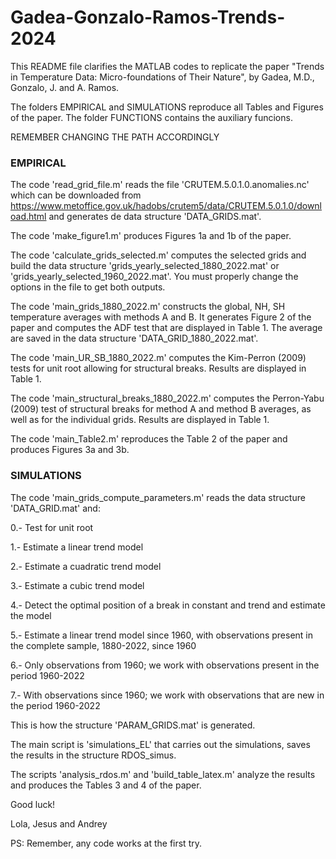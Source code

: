 # Gadea-Gonzalo-Ramos-Trends-2024

This README file clarifies the MATLAB codes to replicate the paper "Trends in Temperature Data: Micro-foundations of Their Nature", by Gadea, M.D., Gonzalo, J. and A. Ramos.

The folders EMPIRICAL and SIMULATIONS reproduce all Tables and Figures of the paper. The folder FUNCTIONS contains the auxiliary funcions.

REMEMBER CHANGING THE PATH ACCORDINGLY

### EMPIRICAL 

The code 'read_grid_file.m' reads the file 'CRUTEM.5.0.1.0.anomalies.nc' which can be downloaded from https://www.metoffice.gov.uk/hadobs/crutem5/data/CRUTEM.5.0.1.0/download.html and generates de data structure 'DATA_GRIDS.mat'.

The code 'make_figure1.m' produces Figures 1a and 1b of the paper.

The code 'calculate_grids_selected.m' computes the selected grids and build the data structure 'grids_yearly_selected_1880_2022.mat' or 'grids_yearly_selected_1960_2022.mat'. You must properly change the options in the file to get both outputs.

The code 'main_grids_1880_2022.m' constructs the global, NH, SH temperature averages with methods A and B. It generates Figure 2 of the paper and computes the ADF test that are displayed in Table 1. The average are saved in the data structure 'DATA_GRID_1880_2022.mat'.

The code 'main_UR_SB_1880_2022.m' computes the Kim-Perron (2009) tests for unit root allowing for structural breaks. Results are displayed in Table 1.

The code 'main_structural_breaks_1880_2022.m' computes the Perron-Yabu (2009) test of structural breaks for method A and method B averages, as well as for the individual grids. Results are displayed in Table 1.

The code 'main_Table2.m' reproduces the Table 2 of the paper and produces Figures 3a and 3b.

### SIMULATIONS

The code 'main_grids_compute_parameters.m' reads the data structure 'DATA_GRID.mat' and:

0.- Test for unit root

1.- Estimate a linear trend model

2.- Estimate a cuadratic trend model

3.- Estimate a cubic trend model

4.- Detect the optimal position of a break in constant and trend and estimate the model

5.- Estimate a linear trend model since 1960, with observations present in the complete sample, 1880-2022, since 1960

6.- Only observations from 1960; we work with observations present in the period 1960-2022

7.- With observations since 1960; we work with observations that are new in the period 1960-2022

This is how the structure 'PARAM_GRIDS.mat' is generated.

The main script is 'simulations_EL' that carries out the simulations, saves the results in the structure RDOS_simus.

The scripts 'analysis_rdos.m' and 'build_table_latex.m' analyze the results and produces the Tables 3 and 4 of the paper.

Good luck!

Lola, Jesus and Andrey

PS: Remember, any code works at the first try.
